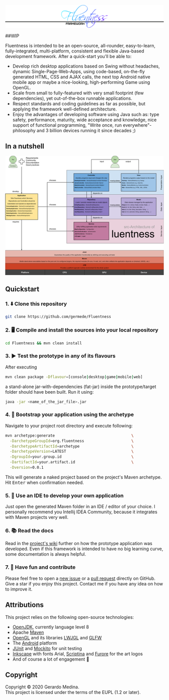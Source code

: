 ![Fluentness logo](fn-core/src/main/resources/img/logo-fancy.gif?raw=true "Fluentness logo")

##WIP

Fluentness is intended to be an open-source, all-rounder, easy-to-learn, fully-integrated, 
multi-platform, consistent and flexible Java-based development framework. After a quick-start you'll be able to:
* Develop rich desktop applications based on Swing without headaches, 
dynamic Single-Page-Web-Apps, using code-based, on-the-fly generated HTML, CSS and AJAX calls, the next top Android native mobile app or maybe a nice-looking, high-performing Game using OpenGL.
* Scale from small to fully-featured with very small footprint (few dependencies), yet out-of-the-box runnable applications.
* Respect standards and coding guidelines as far as possible, but applying the framework well-defined architecture.
* Enjoy the advantages of developing software using Java such as: type safety, performance, maturity, wide acceptance and knowledge, nice support of functional programming, "Write once, run everywhere"-philosophy and 3 billion devices running it since decades ;) 

## In a nutshell
![Fluentness architecture](fn-core/src/main/resources/img/architecture.svg?raw=true "Fluentness architecture")
 

## Quickstart

### 1. :arrow_down: Clone this repository 
```bash
git clone https://github.com/germede/Fluentness
```

### 2. :desktop_computer: Compile and install the sources into your local repository 
```bash
cd Fluentness && mvn clean install
```

### 3. :arrow_forward: Test the prototype in any of its flavours
After executing
```bash
mvn clean package -Dflavour=[console|desktop|game|mobile|web]
```
a stand-alone jar-with-dependencies (fat-jar) inside the prototype/target folder should have been built. Run it using:
```bash
java -jar <name_of_the_jar_file>.jar
```
### 4. :rocket: Bootstrap your application using the archetype
Navigate to your project root directory and execute following:
```bash
mvn archetype:generate                                  \
  -DarchetypeGroupId=org.fluentness                     \
  -DarchetypeArtifactId=archetype                       \
  -DarchetypeVersion=LATEST                             \
  -DgroupId=your.group.id                               \
  -DartifactId=your.artifact.id                         \
  -Dversion=0.0.1
```
This will generate a naked project based on the project's Maven archetype.
Hit <kbd>Enter</kbd> when confirmation needed.    

### 5. :pencil: Use an IDE to develop your own application 
Just open the generated Maven folder in an IDE / editor of your choice. I personally recommend you Intellij IDEA Community, because it integrates with Maven projects very well. 

### 6. :books: Read the docs
Read in the [project's wiki](https://github.com/germede/Fluentness/wiki) further on how the prototype application was developed. Even if this framework is intended to have no big learning curve, some documentation is always helpful.  

### 7. :busts_in_silhouette: Have fun and contribute 
Please feel free to open a [new issue](https://github.com/germede/Fluentness/issues/new) 
or a [pull request](https://github.com/germede/Fluentness/compare) directly on GitHub.  Give a star if you enjoy this project. Contact me if you have any idea on how to improve it.

## Attributions
This project relies on the following open-source technologies:
- [OpenJDK](https://openjdk.java.net/), currently language level 8 
- Apache [Maven](https://maven.apache.org/)
- [OpenGL](https://www.opengl.org/) and its libraries [LWJGL](https://www.lwjgl.org/) and [GLFW](https://www.glfw.org/)
- The [Android](https://www.android.com) platform
- [JUnit](https://junit.org/junit4/) and [Mockito](https://site.mockito.org/) for unit testing
- [Inkscape](https://inkscape.org/) with fonts Arial, [Scriptina](https://www.fontsquirrel.com/fonts/scriptina) and [Furore](https://www.fontsquirrel.com/fonts/furore) for the art logos
- And of course a lot of engagement :muscle:

## Copyright
Copyright © 2020 Gerardo Medina.  
This project is licensed under the terms of the EUPL (1.2 or later).
